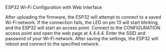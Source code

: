 ESP32 Wi-Fi Configuration with Web Interface

  After uploading the firmware, the ESP32 will attempt to connect to a saved Wi-Fi network.
  If the connection fails, the LED on pin 13 will start blinking, and the ESP32 will start an access point.
  Connect to the CONFIGURATION access point and open the web page at 4.4.4.4.
  Enter the SSID and password of your Wi-Fi network.
  After saving the settings, the ESP32 will reboot and connect to the specified network.
